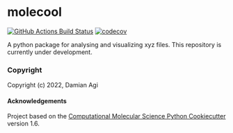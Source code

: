 molecool
==============================
[//]: # (Badges)
[![GitHub Actions Build Status](https://github.com/REPLACE_WITH_OWNER_ACCOUNT/molecool/workflows/CI/badge.svg)](https://github.com/REPLACE_WITH_OWNER_ACCOUNT/molecool/actions?query=workflow%3ACI)
[![codecov](https://codecov.io/gh/REPLACE_WITH_OWNER_ACCOUNT/molecool/branch/master/graph/badge.svg)](https://codecov.io/gh/REPLACE_WITH_OWNER_ACCOUNT/molecool/branch/master)


A python package for analysing and visualizing xyz files. This repository is currently under development.

### Copyright

Copyright (c) 2022, Damian Agi


#### Acknowledgements
 
Project based on the 
[Computational Molecular Science Python Cookiecutter](https://github.com/molssi/cookiecutter-cms) version 1.6.
